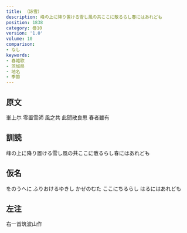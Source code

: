 ```yaml
---
title: （詠雪）
description: 峰の上に降り置ける雪し風の共ここに散るらし春にはあれども
position: 1838
category: 巻10
version: '1.0'
volume: 10
comparison:
- なし
keywords:
- 春雑歌
- 茨城県
- 地名
- 季節
---
```


## 原文

峯上尓 零置雪師 風之共 此聞散良思 春者雖有

## 訓読

峰の上に降り置ける雪し風の共ここに散るらし春にはあれども

## 仮名

をのうへに ふりおけるゆきし かぜのむた ここにちるらし はるにはあれども

## 左注

右一首筑波山作
